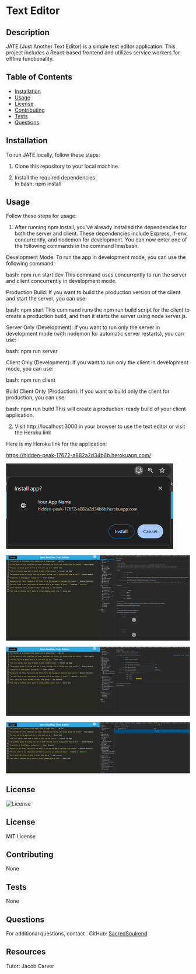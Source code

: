 # Text Editor

## Description
JATE (Just Another Text Editor) is a simple text editor application. This project includes a React-based frontend and utilizes service workers for offline functionality.

## Table of Contents
- [Installation](#installation)
- [Usage](#usage)
- [License](#license)
- [Contributing](#contributing)
- [Tests](#tests)
- [Questions](#questions)

## Installation
To run JATE locally, follow these steps:

1. Clone this repository to your local machine.

2. Install the required dependencies:<br> 
In bash: npm install<br> 

## Usage
Follow these steps for usage:

1. After running npm install, you've already installed the dependencies for both the server and client. These dependencies include Express, if-env, concurrently, and nodemon for development.  You can now enter one of the following commands in the command line/bash.

Development Mode:
To run the app in development mode, you can use the following command:

bash: npm run start:dev
This command uses concurrently to run the server and client concurrently in development mode.

Production Build:
If you want to build the production version of the client and start the server, you can use:

bash: npm start
This command runs the npm run build script for the client to create a production build, and then it starts the server using node server.js.

Server Only (Development):
If you want to run only the server in development mode (with nodemon for automatic server restarts), you can use:

bash: npm run server

Client Only (Development):
If you want to run only the client in development mode, you can use:

bash: npm run client

Build Client Only (Production):
If you want to build only the client for production, you can use:

bash: npm run build
This will create a production-ready build of your client application.

2. Visit http://localhost:3000 in your browser to use the text editor or visit the Heroku link<br>

Here is my Heroku link for the application:

https://hidden-peak-17672-a882a2d34b6b.herokuapp.com/

![Alt text](assets/pics/install.png)

![Alt text](assets/pics/manifest.png)

![Alt text](<assets/pics/service worker.png>)

![Alt text](<assets/pics/IndexedDB stoarage.png>)

## License
![License](https://img.shields.io/badge/license-MIT-yellow)

## License

MIT License

## Contributing
None

## Tests
None

## Questions
For additional questions, contact .
GitHub: [SacredSoulrend](https://github.com/SacredSoulrend)

## Resources
Tutor: Jacob Carver